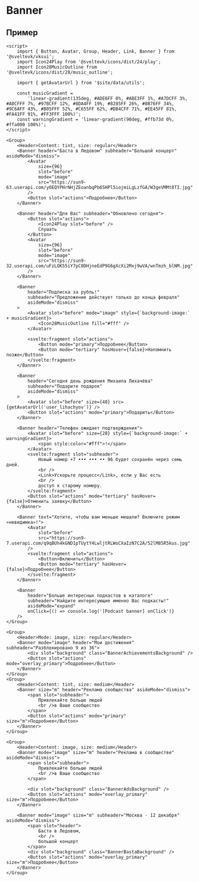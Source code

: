 # Banner

## Пример

```svelte scroll
<script>
	import { Button, Avatar, Group, Header, Link, Banner } from '@sveltevk/vksui';
	import Icon24Play from '@sveltevk/icons/dist/24/play';
	import Icon28MusicOutline from '@sveltevk/icons/dist/28/music_outline';

	import { getAvatarUrl } from '$site/data/utils';

	const musicGradient =
		'linear-gradient(135deg, #ADE6FF 0%, #ABE3FF 1%, #A7DCFF 3%, #A0CFFF 7%, #97BCFF 12%, #8DA4FF 19%, #8285FF 26%, #8B76FF 34%, #9C6AFF 43%, #B05FFF 52%, #C655FF 62%, #DB4CFF 71%, #EE45FF 81%, #FA41FF 91%, #FF3FFF 100%)';
	const warningGradient = 'linear-gradient(90deg, #ffb73d 0%, #ffa000 100%)';
</script>

<Group>
	<Header>Content: tint, size: regular</Header>
	<Banner header="Баста в Ледовом" subheader="Большой концерт" asideMode="dismiss">
		<Avatar
			size={96}
			slot="before"
			mode="image"
			src="https://sun9-63.userapi.com/yOEQYPHrNHjZEoanbqPb65HPl5iojmiLgLzfGA/W3geVMMt8TI.jpg"
		/>
		<Button slot="actions">Подробнее</Button>
	</Banner>

	<Banner header="Для Вас" subheader="Обновлено сегодня">
		<Button slot="actions">
			<Icon24Play slot="before" />
			Слушать
		</Button>
		<Avatar
			size={96}
			slot="before"
			mode="image"
			src="https://sun9-32.userapi.com/uFzLOK55iY7pC0DHjneEdP9G6gXcXi2Mxj9wVA/wnTmzh_blNM.jpg"
		/>
	</Banner>

	<Banner
		header="Подписка за рубль!"
		subheader="Предложение действует только до конца февраля"
		asideMode="dismiss"
	>
		<Avatar slot="before" mode="image" style={`background-image:` + musicGradient}>
			<Icon28MusicOutline fill="#fff" />
		</Avatar>

		<svelte:fragment slot="actions">
			<Button mode="primary">Подробнее</Button>
			<Button mode="tertiary" hasHover={false}>Напомнить позже</Button>
		</svelte:fragment>
	</Banner>

	<Banner
		header="Сегодня день рождения Михаила Лихачёва"
		subheader="Подарите подарок"
		asideMode="dismiss"
	>
		<Avatar slot="before" size={48} src={getAvatarUrl('user_lihachyov')} />
		<Button slot="actions" mode="primary">Подарить</Button>
	</Banner>

	<Banner header="Телефон ожидает подтверждения">
		<Avatar slot="before" size={28} style={`background-image:` + warningGradient}>
			<span style:color="#fff">!</span>
		</Avatar>
		<svelte:fragment slot="subheader">
			Новый номер +7 ••• ••• •• 96 будет сохранён через семь дней.
			<br />
			<Link>Ускорьте процесс</Link>, если у Вас есть
			<br />
			доступ к старому номеру.
		</svelte:fragment>
		<Button slot="actions" mode="tertiary" hasHover={false}>Отменить заявку</Button>
	</Banner>

	<Banner text="Хотите, чтобы вам меньше мешали? Включите режим «невидимка»!">
		<Avatar
			slot="before"
			src="https://sun9-7.userapi.com/q9qBUh4kGND1pTUytY4LwljtRLWoCXaIzN7C2A/52lM85R5kus.jpg"
		/>
		<svelte:fragment slot="actions">
			<Button>Включить</Button>
			<Button mode="tertiary" hasHover={false}>Подробнее</Button>
		</svelte:fragment>
	</Banner>

	<Banner
		header="Больше интересных подкастов в каталоге"
		subheader="Найдите интересующие именно Вас подкасты!"
		asideMode="expand"
		onClick={() => console.log('[Podcast banner] onClick')}
	/>
</Group>

<Group>
	<Header>Mode: image, size: regular</Header>
	<Banner mode="image" header="Мои достижения" subheader="Разблокировано 9 из 36">
		<div slot="background" class="BannerAchievementsBackground" />
		<Button slot="actions" mode="overlay_primary">Подробнее</Button>
	</Banner>
</Group>
<Group>
	<Header>Content: tint, size: medium</Header>
	<Banner size="m" header="Реклама сообщества" asideMode="dismiss">
		<span slot="subheader">
			Привлекайте больше людей
			<br />в Ваше сообщество
		</span>
		<Button slot="actions" mode="primary" size="m">Подробнее</Button>
	</Banner>
</Group>

<Group>
	<Header>Content: image, size: medium</Header>
	<Banner mode="image" size="m" header="Реклама в сообществе" asideMode="dismiss">
		<span slot="subheader">
			Привлекайте больше людей
			<br />в Ваше сообщество
		</span>

		<div slot="background" class="BannerAdsBackground" />
		<Button slot="actions" mode="overlay_primary" size="m">Подробнее</Button>
	</Banner>

	<Banner mode="image" size="m" subheader="Москва · 12 декабря" asideMode="dismiss">
		<span slot="header">
			Баста в Ледовом,
			<br />
			большой концерт
		</span>
		<div slot="background" class="BannerBastaBackground" />
		<Button slot="actions" mode="overlay_primary" size="m">Подробнее</Button>
	</Banner>
</Group>
```

<style>
	.BannerAchievementsBackground {
		background-color: #65c063;
		background-image: url(https://sun9-59.userapi.com/7J6qHkTa_P8VKRTO5gkh6MizcCEefz04Y0gDmA/y6dSjdtPU4U.jpg);
		background-position: right bottom;
		background-size: 320px;
		background-repeat: no-repeat;
	}

	.BannerAdsBackground {
		background-color: #5b9be6;
		background-image: url(https://sun9-31.userapi.com/PQ4UCzqE_jue9hAINefBMorYCdfGXvcuV5nSjA/eYugcFYzdW8.jpg);
		background-position: right bottom;
		background-size: 102%;
		background-repeat: no-repeat;
	}

	.BannerBastaBackground {
		background-color: #000;
		background-image: url(https://sun9-53.userapi.com/m-ygfKiLKLkEMAQVTToO2l9LyC6GgqWoGXpw8A/-zm6_XLECTU.jpg);
		background-position: right bottom;
		background-size: 340px;
		background-repeat: no-repeat;
	}
</style>

```

```
